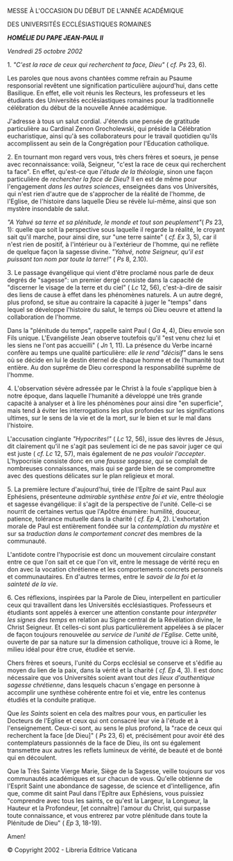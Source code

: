 MESSE À L'OCCASION DU DÉBUT DE L'ANNÉE ACADÉMIQUE

DES UNIVERSITÉS ECCLÉSIASTIQUES ROMAINES

***HOMÉLIE DU PAPE JEAN-PAUL II***

*Vendredi 25 octobre 2002*

1\. *"C'est la race de ceux qui recherchent ta face, Dieu"* ( *cf. Ps* 23, 6).

Les paroles que nous avons chantées comme refrain au Psaume responsorial revêtent une signification particulière aujourd'hui, dans cette Basilique. En effet, elle voit réunis les Recteurs, les professeurs et les étudiants des Universités ecclésiastiques romaines pour la traditionnelle célébration du début de la nouvelle Année académique.

J'adresse à tous un salut cordial. J'étends une pensée de gratitude particulière au Cardinal Zenon Grocholewski, qui préside la Célébration eucharistique, ainsi qu'à ses collaborateurs pour le travail quotidien qu'ils accomplissent au sein de la Congrégation pour l'Education catholique.

2\. En tournant mon regard vers vous, très chers frères et soeurs, je pense avec reconnaissance: voilà, Seigneur, "c'est la race de ceux qui recherchent ta face". En effet, qu'est-ce que *l'étude de la théologie*, sinon une façon particulière de *rechercher la face de Dieu*? Il en est de même pour l'engagement *dans les autres sciences*, enseignées dans vos Universités, qui n'est rien d'autre que de s'approcher de la réalité de l'homme, de l'Eglise, de l'histoire dans laquelle Dieu se révèle lui-même, ainsi que son mystère insondable de salut.

*"A Yahvé sa terre et sa plénitude, le monde et tout son peuplement"*( *Ps* 23, 1): quelle que soit la perspective sous laquelle il regarde la réalité, le croyant sait qu'il marche, pour ainsi dire, sur "une terre sainte" ( *cf. Ex* 3, 5), car il n'est rien de positif, à l'intérieur ou à l'extérieur de l'homme, qui ne reflète de quelque façon la sagesse divine. *"Yahvé, notre Seigneur, qu'il est puissant ton nom par toute la terre!"* ( *Ps* 8, 2.10).

3\. Le passage évangélique qui vient d'être proclamé nous parle de deux degrés de "sagesse": un premier dergé consiste dans la capacité de "discerner le visage de la terre et du ciel" ( *Lc* 12, 56), c'est-à-dire de saisir des liens de cause à effet dans les phénomènes naturels. A un autre degré, plus profond, se situe au contraire la capacité à juger le "temps" dans lequel se développe l'histoire du salut, le temps où Dieu oeuvre et attend la collaboration de l'homme.

Dans la "plénitude du temps", rappelle saint Paul ( *Ga* 4, 4), Dieu envoie son Fils unique. L'Evangéliste Jean observe toutefois qu'il "est venu chez lui et les siens ne l'ont pas accueilli" ( *Jn* 1, 11). La présence du Verbe incarné confère au temps une qualité particulière: *elle le rend "décisif"* dans le sens où se décide en lui le destin éternel de chaque homme et de l'humanité tout entière. Au don suprême de Dieu correspond la responsabilité suprême de l'homme.

4\. L'observation sévère adressée par le Christ à la foule s'applique bien à notre époque, dans laquelle l'humanité a développé une très grande capacité à analyser et à lire les phénomènes pour ainsi dire "en superficie", mais tend à éviter les interrogations les plus profondes sur les significations ultimes, sur le sens de la vie et de la mort, sur le bien et sur le mal dans l'histoire.

L'accusation cinglante *"Hypocrites!"* ( *Lc* 12, 56), issue des lèvres de Jésus, dit clairement qu'il ne s'agit pas seulement ici de ne pas savoir juger ce qui est juste ( *cf. Lc* 12, 57), mais également de ne *pas vouloir l'accepter*. L'hypocrisie consiste donc en une *fausse sagesse*, qui se complaît de nombreuses connaissances, mais qui se garde bien de se compromettre avec des questions délicates sur le plan religieux et moral.

5\. La première lecture d'aujourd'hui, tirée de l'Epître de saint Paul aux Ephésiens, présenteune *admirable synthèse entre foi et vie*, entre théologie et sagesse évangélique: il s'agit de la perspective de l'unité. Celle-ci se nourrit de certaines vertus que l'Apôtre énumère: humilité, douceur, patience, tolérance mutuelle dans la charité ( *cf. Ep* 4, 2). L'exhortation morale de Paul est entièrement fondée sur la *contemplation du mystère* et sur sa *traduction dans le comportement concret* des membres de la communauté.

L'antidote contre l'hypocrisie est donc un mouvement circulaire constant entre ce que l'on sait et ce que l'on vit, entre le message de vérité reçu en don avec la vocation chrétienne et les comportements concrets personnels et communautaires. En d'autres termes, entre le *savoir de la foi* et *la sainteté de la vie*.

6\. Ces réflexions, inspirées par la Parole de Dieu, interpellent en particulier ceux qui travaillent dans les Universités ecclésiastiques. Professeurs et étudiants sont appelés à exercer une attention constante pour *interpréter les* *signes des temps* en relation au Signe central de la Révélation divine, le Christ Seigneur. Et celles-ci sont plus particulièrement appelées à se placer de façon toujours renouvelée *au service de l'unité de l'Eglise*. Cette unité, ouverte de par sa nature sur la dimension catholique, trouve ici à Rome, le milieu idéal pour être crue, étudiée et servie.

Chers frères et soeurs, l'unité du Corps ecclésial se conserve et s'édifie au moyen du lien de la paix, dans la vérité et la charité ( *cf. Ep* 4, 3). Il est donc nécessaire que vos Universités soient avant tout *des lieux d'authentique sagesse chrétienne*, dans lesquels chacun s'engage en personne à accomplir une synthèse cohérente entre foi et vie, entre les contenus étudiés et la conduite pratique.

Que *les Saints* soient en cela des maîtres pour vous, en particulier les Docteurs de l'Eglise et ceux qui ont consacré leur vie à l'étude et à l'enseignement. Ceux-ci sont, au sens le plus profond, la "race de ceux qui recherchent la face \[de Dieu\]" ( *Ps* 23, 6) et, précisément pour avoir été des contemplateurs passionnés de la face de Dieu, ils ont su également transmettre aux autres les reflets lumineux de vérité, de beauté et de bonté qui en découlent.

Que la Très Sainte Vierge Marie, Siège de la Sagesse, veille toujours sur vos communautés académiques et sur chacun de vous. Qu'elle obtienne de l'Esprit Saint une abondance de sagesse, de science et d'intelligence, afin que, comme dit saint Paul dans l'Epître aux Ephésiens, vous puissiez "comprendre avec tous les saints, ce qu'est la Largeur, la Longueur, la Hauteur et la Profondeur, \[et connaître\] l'amour du Christ, qui surpasse toute connaissance, et vous entrerez par votre plénitude dans toute la Plénitude de Dieu" ( *Ep* 3, 18-19).

Amen!

© Copyright 2002 - Libreria Editrice Vaticana